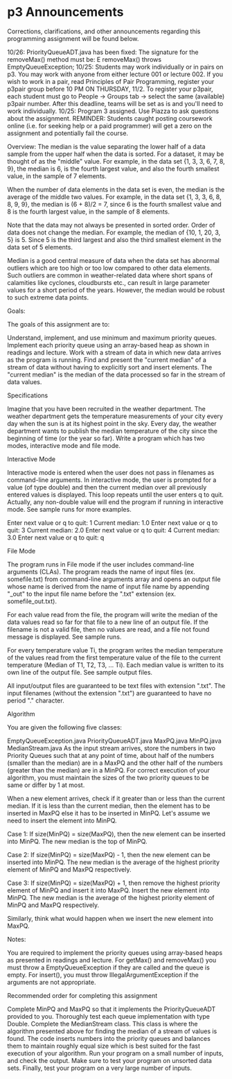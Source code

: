 # p3  Announcements
Corrections, clarifications, and other announcements regarding this programming assignment will be found below.

10/26: PriorityQueueADT.java has been fixed: 
The signature for the removeMax() method must be:  E removeMax() throws EmptyQueueException;
10/25: Students may work individually or in pairs on p3.  You may work with anyone from either lecture 001 or lecture 002.
If you wish to work in a pair, read Principles of Pair Programming, register your p3pair group before 10 PM ON THURSDAY, 11/2.
To register your p3pair, each student must go to People -> Groups tab -> select the same (available) p3pair number.
After this deadline, teams will be set as is and you'll need to work individually.
10/25: Program 3 assigned.
Use Piazza to ask questions about the assignment.
REMINDER: Students caught posting coursework online (i.e. for seeking help or a paid programmer) will get a zero on the assignment and potentially fail the course.





Overview:
The median is the value separating the lower half of a data sample from the upper half when the data is sorted. For a dataset, it may be thought of as the "middle" value. For example, in the data set {1, 3, 3, 6, 7, 8, 9}, the median is 6, is the fourth largest value, and also the fourth smallest value, in the sample of 7 elements. 

When the number of data elements in the data set is even, the median is the average of the middle two values. For example, in the data set {1, 3, 3, 6, 8, 8, 9, 9}, the median is (6 + 8)/2  = 7, since 6 is the fourth smallest value and 8 is the fourth largest value, in the sample of 8 elements.

Note that the data may not always be presented in sorted order. Order of data does not change the median. For example, the median of {10, 1, 20, 3, 5} is 5. Since 5 is the third largest and also the third smallest element in the data set of 5 elements.

Median is a good central measure of data when the data set has abnormal outliers which are too high or too low compared to other data elements. Such outliers are common in weather-related data where short spans of calamities like cyclones, cloudbursts etc., can result in large parameter values for a short period of the years. However, the median would be robust to such extreme data points.

Goals:

The goals of this assignment are to:

Understand, implement, and use minimum and maximum priority queues.
Implement each priority queue using an array-based heap as shown in readings and lecture.
Work with a stream of data in which new data arrives as the program is running.
Find and present the "current median" of a stream of data without having to explicitly sort and insert elements.  The "current median" is the median of the data processed so far in the stream of data values.





Specifications

Imagine that you have been recruited in the weather department. The weather department gets the temperature measurements of your city every day when the sun is at its highest point in the sky. Every day, the weather department wants to publish the median temperature of the city since the beginning of time (or the year so far). 
Write a program which has two modes, interactive mode and file mode.







Interactive Mode

Interactive mode is entered when the user does not pass in filenames as command-line arguments.   In interactive mode, the user is prompted for a value (of type double) and then the current median over all previously entered values is displayed.   This loop repeats until the user enters q to quit.  Actually, any non-double value will end the program if running in interactive mode. See sample runs for more examples.

Enter next value or q to quit: 1
Current median: 1.0
Enter next value or q to quit: 3
Current median: 2.0
Enter next value or q to quit: 4
Current median: 3.0
Enter next value or q to quit: q






File Mode

The program runs in File mode if the user includes command-line arguments (CLAs).  The program reads the name of input files (ex. somefile.txt) from command-line arguments array and opens an output file whose name is derived from the name of input file name by appending "_out" to the input file name before the ".txt" extension (ex. somefile_out.txt).

For each value read from the file, the program will write the median of the data values read so far for that file to a new line of an output file.  If the filename is not a valid file, then no values are read, and a file not found message is displayed. See sample runs.

For every temperature value Ti, the program writes the median temperature of the values read from the first temperature value of the file to the current temperature (Median of T1, T2, T3, ... Ti).  Each median value is written to its own line of the output file.  See sample output files.

All input/output files are guaranteed to be text files with extension ".txt". The input filenames (without the extension ".txt") are guaranteed to have no period "." character.






Algorithm

You are given the following five classes:

EmptyQueueException.java
PriorityQueueADT.java
MaxPQ.java
MinPQ.java
MedianStream.java
As the input stream arrives, store the numbers in two Priority Queues such that at any point of time, about half of the numbers (smaller than the median) are in a MaxPQ and the other half of the numbers (greater than the median) are in a MinPQ. For correct execution of your algorithm, you must maintain the sizes of the two priority queues to be same or differ by 1 at most.

When a new element arrives, check if it greater than or less than the current median. If it is less than the current median, then the element has to be inserted in MaxPQ else it has to be inserted in MinPQ. Let's assume we need to insert the element into MinPQ.

Case 1: If size(MinPQ) = size(MaxPQ), then the new element can be inserted into MinPQ. The new median is the top of MinPQ.

Case 2: If size(MinPQ) = size(MaxPQ) - 1, then the new element can be inserted into MinPQ. The new median is the average of the highest priority element of MinPQ and MaxPQ respectively.

Case 3: If size(MinPQ) = size(MaxPQ) + 1, then remove the highest priority element of MinPQ and insert it into MaxPQ. Insert the new element into MinPQ. The new median is the average of the highest priority element of MinPQ and MaxPQ respectively.

Similarly, think what would happen when we insert the new element into MaxPQ.

Notes:

You are required to implement the priority queues using array-based heaps as presented in readings and lecture.
For getMax() and removeMax() you must throw a EmptyQueueException if they are called and the queue is empty.
For insert(), you must throw IllegalArgumentException if the arguments are not appropriate.







Recommended order for completing this assignment

Complete MinPQ and MaxPQ so that it implements the PriorityQueueADT provided to you.
Thoroughly test each queue implementation with type Double.
Complete the MedianStream class. This class is where the algorithm presented above for finding the median of a stream of values is found. The code inserts numbers into the priority queues and balances them to maintain roughly equal size which is best suited for the fast execution of your algorithm. 
Run your program on a small number of inputs, and check the output. Make sure to test your program on unsorted data sets.
Finally, test your program on a very large number of inputs.

